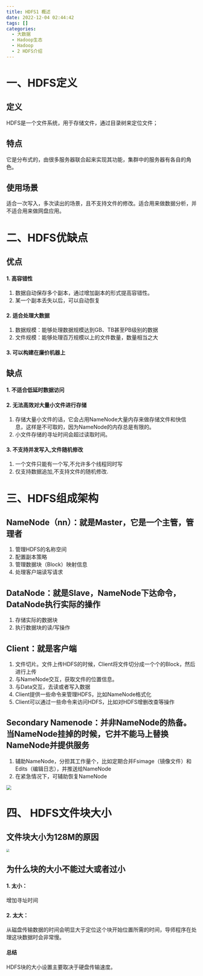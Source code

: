 ```yaml
---
title: HDFS1 概述  
date: 2022-12-04 02:44:42  
tags: []  
categories:
  - 大数据
  - Hadoop生态
  - Hadoop
  - 2 HDFS介绍
---
```

# 一、HDFS定义

## 定义

HDFS是一个文件系统，用于存储文件，通过目录树来定位文件； 

## 特点 

它是分布式的，由很多服务器联合起来实现其功能，集群中的服务器有各自的角色。 

## 使用场景 

适合一次写入，多次读出的场景，且不支持文件的修改。适合用来做数据分析，并不适合用来做网盘应用。 



# 二、HDFS优缺点

## 优点

#### 1. 高容错性

1. 数据自动保存多个副本，通过增加副本的形式提高容错性。 
2. 某一个副本丢失以后，可以自动恢复 

#### 2. 适合处理大数据 

1. 数据规模：能够处理数据规模达到GB、TB甚至PB级别的数据 
2. 文件规模：能够处理百万规模以上的文件数量，数量相当之大 

#### 3. 可以构建在廉价机器上 

## 缺点

#### 1. 不适合低延时数据访问

#### 2. 无法高效对大量小文件进行存储 

1. 存储大量小文件的话，它会占用NameNode大量内存来做存储文件和快信息，这样是不可取的，因为NameNode的内存总是有限的。 
2. 小文件存储的寻址时间会超过读取时间。 

#### 3. 不支持并发写入,文件随机修改 

1. 一个文件只能有一个写,不允许多个线程同时写 
2. 仅支持数据追加,不支持文件的随机修改. 



# 三、HDFS组成架构

## NameNode（nn）：就是Master，它是一个主管，管理者 

1. 管理HDFS的名称空间 
2. 配置副本策略 
3. 管理数据块（Block）映射信息 
4. 处理客户端读写请求 

## DataNode：就是Slave，NameNode下达命令，DataNode执行实际的操作 

1. 存储实际的数据块 
2. 执行数据块的读/写操作 

## Client：就是客户端 

1. 文件切片。文件上传HDFS的时候，Client将文件切分成一个个的Block，然后进行上传 
2. 与NameNode交互，获取文件的位置信息。 
3. 与Data交互，去读或者写入数据 
4. Client提供一些命令来管理HDFS，比如NameNode格式化 
5. Client可以通过一些命令来访问HDFS，比如对HDFS增删改查等操作 

## Secondary Namenode：并非NameNode的热备。当NameNode挂掉的时候，它并不能马上替换NameNode并提供服务 

1. 辅助NameNode，分担其工作量个，比如定期合并Fsimage（镜像文件）和Edits（编辑日志），并推送给NameNode 
2. 在紧急情况下，可辅助恢复NameNode 

<img src="https://coachhe.oss-cn-shenzhen.aliyuncs.com/Hadoop/20201210160627.png" style="zoom:80%;" />

# 四、 HDFS文件块大小

## 文件块大小为128M的原因

<img src="https://coachhe.oss-cn-shenzhen.aliyuncs.com/Hadoop/20201210160648.png" style="zoom: 50%;" />

## 为什么块的大小不能过大或者过小

#### 1. 太小：  

增加寻址时间 

#### 2. 太大：  

从磁盘传输数据的时间会明显大于定位这个块开始位置所需的时间，导师程序在处理这块数据时会非常慢。 

#### 总结 

HDFS块的大小设置主要取决于硬盘传输速度。 